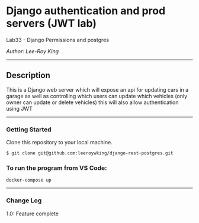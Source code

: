 # Django authentication and prod servers (JWT lab)

Lab33 - Django Permissions and postgres

*Author: Lee-Roy King*

----

## Description
This is a Django web server which will expose an api for updating cars in a garage as well as controlling which users can update which vehicles (only owner can update or delete vehicles) this will also allow authentication using JWT

---

### Getting Started
Clone this repository to your local machine.

```
$ git clone git@github.com:leeroywking/django-rest-postgres.git
```

### To run the program from VS Code:
`docker-compose up`

---


### Change Log
1.0: Feature complete
